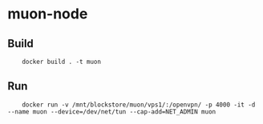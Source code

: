 # muon-node
## Build
        docker build . -t muon
## Run
        docker run -v /mnt/blockstore/muon/vps1/:/openvpn/ -p 4000 -it -d --name muon --device=/dev/net/tun --cap-add=NET_ADMIN muon